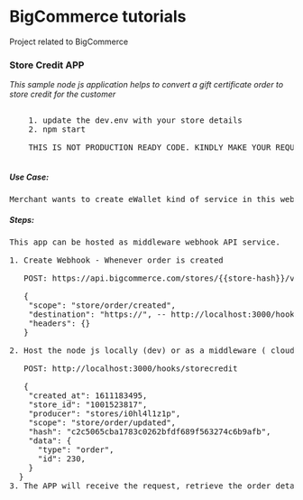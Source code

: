 # BigCommerce tutorials
Project related to BigCommerce 


### Store Credit APP

 *This sample node js application helps to convert a gift certificate order to store credit for the customer*
 
 <pre>
 
    1. update the dev.env with your store details
    2. npm start
    
    THIS IS NOT PRODUCTION READY CODE. KINDLY MAKE YOUR REQUIRED CHANGES AND TEST BEFORE DEPLOYING IT FOR PRODUCTION USE.
    
</pre>

##### Use Case:
<pre>
Merchant wants to create eWallet kind of service in this website. So customers can prepay the wallet and get some discounts to buy stuff using wallet money. In Bigcommerce, store credit can be used as eWallet and this api provides a solution to address this requirement. Here, I converted the gift card certificate order into corresponding eWallet money which the customers can use as payment.
</pre>

##### Steps:
<pre>
This app can be hosted as middleware webhook API service. 

1. Create Webhook - Whenever order is created

   POST: https://api.bigcommerce.com/stores/{{store-hash}}/v2/hooks/
   
   {
    "scope": "store/order/created",
    "destination": "https://<Hosted webhook API URL>", -- http://localhost:3000/hooks/storecredit 
    "headers": {}
   }
 
2. Host the node js locally (dev) or as a middleware ( cloud functions ) to receive the order data and filter gift card certificate order and convert it into store credit. 
 
   POST: http://localhost:3000/hooks/storecredit
 
   {
    "created_at": 1611183495,
    "store_id": "1001523817",
    "producer": "stores/i0hl4l1z1p",
    "scope": "store/order/updated",
    "hash": "c2c5065cba1783c0262bfdf689f563274c6b9afb",
    "data": {
      "type": "order",
      "id": 230,
    }
  }
3. The APP will receive the request, retrieve the order details, product details then filter it for gift card certificate and finally credit the gift card cost as store credit. It will override the store credit so make respective changes to append if required.
